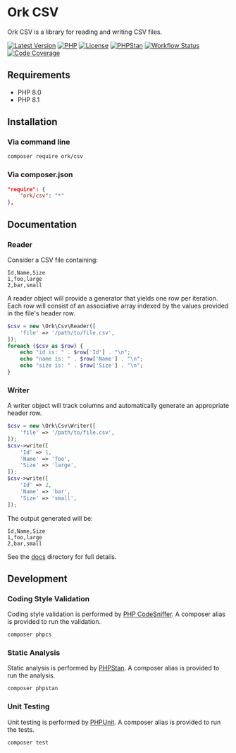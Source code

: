 # Ork CSV

Ork CSV is a library for reading and writing CSV files.

[![Latest Version](https://img.shields.io/packagist/v/ork/csv.svg)][1]
[![PHP](https://img.shields.io/packagist/php-v/ork/csv.svg)][2]
[![License](https://img.shields.io/github/license/AlexHowansky/ork-csv.svg)][3]
[![PHPStan](https://img.shields.io/badge/PHPStan-8-brightgreen.svg)][4]
[![Workflow Status](https://img.shields.io/github/workflow/status/AlexHowansky/ork-csv/tests?label=tests)][5]
[![Code Coverage](https://img.shields.io/codecov/c/github/AlexHowansky/ork-csv)][6]

## Requirements

* PHP 8.0
* PHP 8.1

## Installation

### Via command line

```bash
composer require ork/csv
```

### Via composer.json

```json
"require": {
    "ork/csv": "*"
},
```

## Documentation

### Reader

Consider a CSV file containing:

```csv
Id,Name,Size
1,foo,large
2,bar,small
```

A reader object will provide a generator that yields one row per iteration.
Each row will consist of an associative array indexed by the values provided
in the file's header row.

```php
$csv = new \Ork\Csv\Reader([
    'file' => '/path/to/file.csv',
]);
foreach ($csv as $row) {
    echo "id is: " . $row['Id'] . "\n";
    echo "name is: " . $row['Name'] . "\n";
    echo "size is: " . $row['Size'] . "\n";
}
```

### Writer

A writer object will track columns and automatically generate an appropriate
header row.

```php
$csv = new \Ork\Csv\Writer([
    'file' => '/path/to/file.csv',
]);
$csv->write([
    'Id' => 1,
    'Name' => 'foo',
    'Size' => 'large',
]);
$csv->write([
    'Id' => 2,
    'Name' => 'bar',
    'Size' => 'small',
]);
```

The output generated will be:

```csv
Id,Name,Size
1,foo,large
2,bar,small
```

See the [docs](docs/Index.md) directory for full details.

## Development

### Coding Style Validation

Coding style validation is performed by [PHP CodeSniffer][7]. A composer alias
is provided to run the validation.

```bash
composer phpcs
```

### Static Analysis

Static analysis is performed by [PHPStan][8]. A composer alias is provided to
run the analysis.

```bash
composer phpstan
```

### Unit Testing

Unit testing is performed by [PHPUnit][9]. A composer alias is provided to run
the tests.

```bash
composer test
```

[1]: https://packagist.org/packages/ork/csv
[2]: https://php.net
[3]: https://github.com/AlexHowansky/ork-csv/blob/master/LICENSE
[4]: https://github.com/phpstan/phpstan
[5]: https://github.com/AlexHowansky/ork-csv/actions/workflows/tests.yml
[6]: https://app.codecov.io/gh/AlexHowansky/ork-csv
[7]: https://github.com/squizlabs/PHP_CodeSniffer
[8]: https://github.com/phpstan/phpstan
[9]: https://github.com/sebastianbergmann/phpunit
